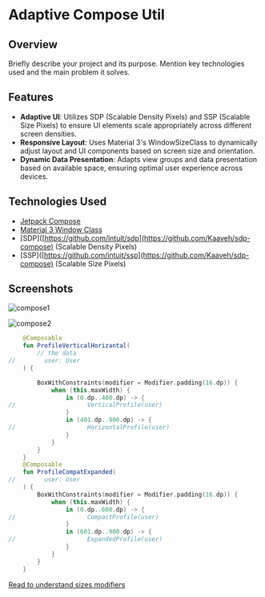# Adaptive Compose Util

## Overview
Briefly describe your project and its purpose. Mention key technologies used and the main problem it solves.

## Features
- **Adaptive UI**: Utilizes SDP (Scalable Density Pixels) and SSP (Scalable Size Pixels) to ensure UI elements scale appropriately across different screen densities.
- **Responsive Layout**: Uses Material 3's WindowSizeClass to dynamically adjust layout and UI components based on screen size and orientation.
- **Dynamic Data Presentation**: Adapts view groups and data presentation based on available space, ensuring optimal user experience across devices.

## Technologies Used
- [Jetpack Compose](https://developer.android.com/jetpack/compose)
- [Material 3 Window Class](https://material.io/develop/android/docs/getting-started)
- [SDP]([https://github.com/intuit/sdp](https://github.com/Kaaveh/sdp-compose) (Scalable Density Pixels)
- [SSP]([https://github.com/intuit/ssp](https://github.com/Kaaveh/sdp-compose) (Scalable Size Pixels)
  
## Screenshots

![compose1](https://github.com/Tonistark92/Adaptive_ComposeUtil/assets/86676102/0e545ca6-223a-439a-ad67-01606a671350)

![compose2](https://github.com/Tonistark92/Adaptive_ComposeUtil/assets/86676102/f6806dab-58c1-48ed-bea2-0ffd76e81ca2)
```kotlin
    @Composable
    fun ProfileVerticalHorizantal(
        // the data
//        user: User
    ) {

        BoxWithConstraints(modifier = Modifier.padding(16.dp)) {
            when (this.maxWidth) {
                in (0.dp..400.dp) -> {
//                    VerticalProfile(user)
                }
                in (401.dp..900.dp) -> {
//                    HorizontalProfile(user)
                }
            }
        }
    }
    @Composable
    fun ProfileCompatExpanded(
//        user: User
    ) {
        BoxWithConstraints(modifier = Modifier.padding(16.dp)) {
            when (this.maxWidth) {
                in (0.dp..600.dp) -> {
//                    CompactProfile(user)
                }
                in (601.dp..900.dp) -> {
//                    ExpandedProfile(user)
                }
            }
        }
    }
```
[Read to understand sizes modifiers](https://stackoverflow.com/questions/73250986/different-types-of-width-in-jetpack-compose/73258726#73258726)
